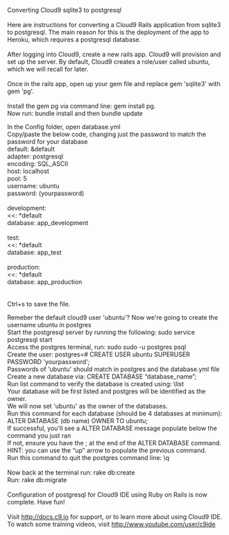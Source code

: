 Converting Cloud9 sqlite3 to postgresql</br>
</br>
Here are instructions for converting a Cloud9 Rails application from sqlite3 to postgresql. The main reason for this is the deployment of the app to Heroku, which requires a postgresql database.</br>
</br>
After logging into Cloud9, create a new rails app. Cloud9 will provision and set up the server. By default, Cloud9 creates a role/user called ubuntu, which we will recall for later.</br>
</br>
Once in the rails app, open up your gem file and replace gem 'sqlite3' with gem 'pg'.</br>
</br>
Install the gem pg via command line: gem install pg.</br>
Now run: bundle install and then bundle update</br>

In the  Config folder, open database.yml</br>
Copy/paste the below code, changing just the password to match the password for your database</br>
default: &default</br>
  adapter: postgresql</br>
  encoding: SQL_ASCII</br>
  host: localhost</br>
  pool: 5</br>
  username: ubuntu</br>
  password:  (yourpassword)</br>
</br>
development:</br>
  <<: *default</br>
  database: app_development</br>
</br>
test:</br>
  <<: *default</br>
  database: app_test</br>
</br>
production:</br>
  <<: *default</br>
  database: app_production</br>
</br>
</br>
Ctrl+s to save the file.</br>

Remeber the default cloud9 user 'ubuntu'? Now we're going to create the username ubuntu in postgres</br>
Start the postgresql server by running the following: sudo service postgresql start</br>
Access the postgres terminal, run: sudo sudo -u postgres psql</br>
Create the user: postgres=# CREATE USER ubuntu SUPERUSER PASSWORD 'yourpassword';</br>
Passwords of 'ubuntu' should match in postgres and the database.yml file</br>
Create a new database via: CREATE DATABASE “database_name”;</br>
Run list command to verify the database is created using: \list</br>
Your database will be first listed and postgres will be identified as the owner.</br>
We will now set 'ubuntu' as the owner of the databases. </br>
Run this command for each database (should be 4 databases at minimum): ALTER DATABASE (db name) OWNER TO ubuntu;</br>
If successful, you'll see a ALTER DATABASE message populate below the command you just ran</br>
If not, ensure you have the ; at the end of the ALTER DATABASE command.</br>
HINT: you can use the “up” arrow to populate the previous command.</br>
Run this command to quit the postgres command line: \q</br>
</br>
Now back at the terminal run: rake db:create</br>
Run: rake db:migrate</br>
</br>
Configuration of postgresql for Cloud9 IDE using Ruby on Rails is now complete. Have fun!</br>
</br>
Visit http://docs.c9.io for support, or to learn more about using Cloud9 IDE. </br>
To watch some training videos, visit http://www.youtube.com/user/c9ide</br>
